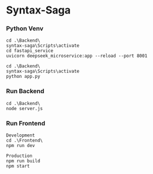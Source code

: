 # Syntax-Saga

### Python Venv

```
cd .\Backend\
syntax-saga\Scripts\activate
cd fastapi_service
uvicorn deepseek_microservice:app --reload --port 8001

cd .\Backend\
syntax-saga\Scripts\activate
python app.py
```

### Run Backend

```
cd .\Backend\
node server.js
```

### Run Frontend

```
Development
cd .\Frontend\
npm run dev

Production
npm run build
npm start
```
